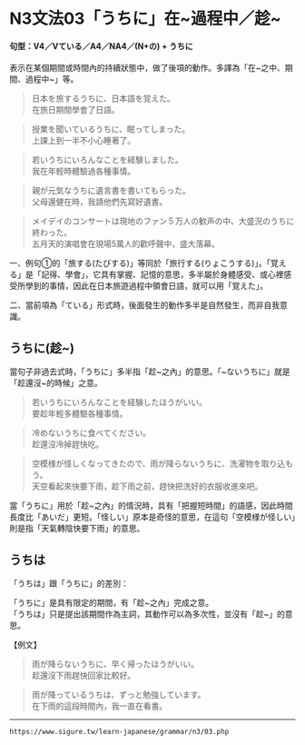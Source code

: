 # N3文法03「うちに」在~過程中／趁~


#### 句型：V4／Vている／A4／NA4／(N+の) + うちに  
表示在某個期間或時間內的持續狀態中，做了後項的動作。多譯為「在~之中、期間、過程中~」等。

>日本を旅するうちに、日本語を覚えた。  
在旅日期間學會了日語。

>授業を聞いているうちに、眠ってしまった。  
上課上到一半不小心睡著了。

>若いうちにいろんなことを経験しました。  
我在年輕時體驗過各種事情。

>親が元気なうちに遺言書を書いてもらった。  
父母還健在時，我請他們先寫好遺書。

>メイデイのコンサートは現地のファン５万人の歓声の中、大盛況のうちに終わった。  
五月天的演唱會在現場5萬人的歡呼聲中，盛大落幕。   
 

一、例句①的「旅する(たびする)」等同於「旅行する(りょこうする)」。「覚える」是「記得、學會」，它具有掌握、記憶的意思，多半屬於身體感受、或心裡感受所學到的事情，因此在日本旅遊過程中領會日語，就可以用「覚えた」。

二、當前項為「ている」形式時，後面發生的動作多半是自然發生，而非自我意識。

## うちに(趁~)

當句子非過去式時，「うちに」多半指「趁~之內」的意思。「~ないうちに」就是「趁還沒~的時候」之意。

>若いうちにいろんなことを経験したほうがいい。  
要趁年輕多體驗各種事情。

>冷めないうちに食べてください。  
趁還沒冷掉趕快吃。

>空模様が怪しくなってきたので、雨が降らないうちに、洗濯物を取り込もう。  
天空看起來快要下雨，趁下雨之前，趕快把洗好的衣服收進來吧。  
  
當「うちに」用於「趁~之內」的情況時，具有「把握短時間」的語感，因此時間長度比「あいだ」更短。「怪しい」原本是奇怪的意思，在這句「空模様が怪しい」則是指「天氣轉陰快要下雨」的意思。  
 

## うちは

「うちは」跟「うちに」的差別：

「うちに」是具有限定的期間，有「趁~之內」完成之意。  
「うちは」只是提出該期間作為主詞，其動作可以為多次性，並沒有「趁~」的意思。

【例文】

>雨が降らないうちに、早く帰ったほうがいい。  
趁還沒下雨趕快回家比較好。

>雨が降っているうちは、ずっと勉強しています。  
在下雨的這段時間內，我一直在看書。

---
`https://www.sigure.tw/learn-japanese/grammar/n3/03.php`